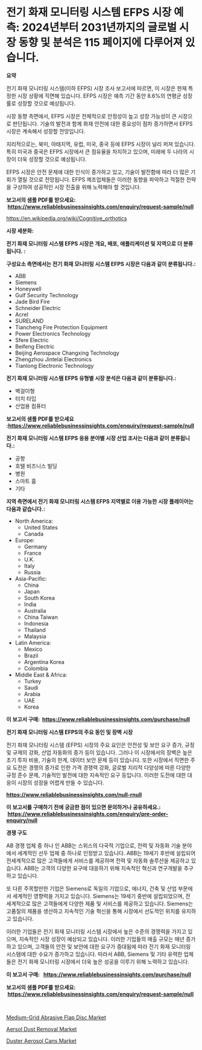 <p><h1>전기 화재 모니터링 시스템 EFPS 시장 예측: 2024년부터 2031년까지의 글로벌 시장 동향 및 분석은 115 페이지에 다루어져 있습니다.</h1></p><p><strong>요약</strong></p>
<p><p>전기 화재 모니터링 시스템(이하 EFPS) 시장 조사 보고서에 따르면, 이 시장은 현재 특정한 시장 상황에 직면해 있습니다. EFPS 시장은 예측 기간 동안 8.6%의 연평균 성장률로 성장할 것으로 예상됩니다.</p><p>시장 동향 측면에서, EFPS 시장은 전체적으로 안정성이 높고 성장 가능성이 큰 시장으로 판단됩니다. 기술의 발전과 함께 화재 안전에 대한 중요성이 점차 증가하면서 EFPS 시장은 계속해서 성장할 전망입니다.</p><p>지리적으로는, 북미, 아태지역, 유럽, 미국, 중국 등에 EFPS 시장이 널리 퍼져 있습니다. 특히 미국과 중국은 EFPS 시장에서 큰 점유율을 차지하고 있으며, 미래에 두 나라의 시장이 더욱 성장할 것으로 예상됩니다.</p><p>EFPS 시장은 안전 문제에 대한 인식이 증가하고 있고, 기술이 발전함에 따라 더 많은 기회가 열릴 것으로 전망됩니다. EFPS 제조업체들은 이러한 동향을 파악하고 적절한 전략을 구상하여 성공적인 시장 진출을 위해 노력해야 할 것입니다.</p></p>
<p><strong>보고서의 샘플 PDF를 받으세요: &nbsp;<a href="https://www.reliablebusinessinsights.com/enquiry/request-sample/null">https://www.reliablebusinessinsights.com/enquiry/request-sample/null</a></strong></p>
<p><a href="https://en.wikipedia.org/wiki/Cognitive_orthotics">https://en.wikipedia.org/wiki/Cognitive_orthotics</a></p>
<p><strong>시장 세분화:</strong></p>
<p><strong> 전기 화재 모니터링 시스템 EFPS 시장은 개요, 배포, 애플리케이션 및 지역으로 더 분류됩니다. :</strong></p>
<p><strong>구성요소 측면에서는 전기 화재 모니터링 시스템 EFPS 시장은 다음과 같이 분류됩니다.:</strong></p>
<p><ul><li>ABB</li><li>Siemens</li><li>Honeywell</li><li>Gulf Security Technology</li><li>Jade Bird Fire</li><li>Schneider Electric</li><li>Acrel</li><li>SURELAND</li><li>Tiancheng Fire Protection Equipment</li><li>Power Electronics Technology</li><li>Sfere Electric</li><li>Beifeng Electric</li><li>Beijing Aerospace Changxing Technology</li><li>Zhengzhou Jintelai Electronics</li><li>Tianlong Electronic Technology</li></ul></p>
<p><strong> 전기 화재 모니터링 시스템 EFPS 유형별 시장 분석은 다음과 같이 분류됩니다.:</strong></p>
<p><ul><li>벽걸이형</li><li>터치 타입</li><li>산업용 컴퓨터</li></ul></p>
<p><strong>보고서의 샘플 PDF를 받으세요 :<a href="https://www.reliablebusinessinsights.com/enquiry/request-sample/null">https://www.reliablebusinessinsights.com/enquiry/request-sample/null</a></strong></p>
<p><strong> 전기 화재 모니터링 시스템 EFPS 응용 분야별 시장 산업 조사는 다음과 같이 분류됩니다.:</strong></p>
<p><ul><li>공항</li><li>호텔 비즈니스 빌딩</li><li>병원</li><li>스마트 홈</li><li>기타</li></ul></p>
<p><strong>지역 측면에서 전기 화재 모니터링 시스템 EFPS 지역별로 이용 가능한 시장 플레이어는 다음과 같습니다.:</strong></p>
<p><ul>
    <li>
        North America:
        <ul>
            <li>United States</li>
            <li>Canada</li>
        </ul>
    </li>
    <li>
        Europe:
        <ul>
            <li>Germany</li>
            <li>France</li>
            <li>U.K.</li>
            <li>Italy</li>
            <li>Russia</li>
        </ul>
    </li>
    <li>
        Asia-Pacific:
        <ul>
            <li>China</li>
            <li>Japan</li>
            <li>South Korea</li>
            <li>India</li>
            <li>Australia</li>
            <li>China Taiwan</li>
            <li>Indonesia</li>
            <li>Thailand</li>
            <li>Malaysia</li>
        </ul>
    </li>
    <li>
        Latin America:
        <ul>
            <li>Mexico</li>
            <li>Brazil</li>
            <li>Argentina Korea</li>
            <li>Colombia</li>
        </ul>
    </li>
    <li>
        Middle East & Africa:
        <ul>
            <li>Turkey</li>
            <li>Saudi</li>
            <li>Arabia</li>
            <li>UAE</li>
            <li>Korea</li>
        </ul>
    </li>
    </ul></p>
<p><strong>이 보고서 구매: &nbsp;<a href="https://www.reliablebusinessinsights.com/purchase/null">https://www.reliablebusinessinsights.com/purchase/null</a></strong></p>
<p><strong>전기 화재 모니터링 시스템 EFPS의 주요 동인 및 장벽 시장</strong></p>
<p><p>전기 화재 모니터링 시스템 (EFPS) 시장의 주요 요인은 안전성 및 보안 요구 증가, 규정 및 규제의 강화, 산업 자동화의 증가 등이 있습니다. 그러나 이 시장에서의 장벽은 높은 초기 투자 비용, 기술의 한계, 데이터 보안 문제 등이 있습니다. 또한 시장에서 직면한 주요 도전은 경쟁의 증가로 인한 가격 경쟁력 강화, 글로벌 지리적 다양성에 따른 다양한 규정 준수 문제, 기술적인 발전에 대한 지속적인 요구 등입니다. 이러한 도전에 대한 대응이 시장의 성장을 어렵게 만들 수 있습니다.</p></p>
<p><strong><a href="https://www.reliablebusinessinsights.com/null-rnull">https://www.reliablebusinessinsights.com/null-rnull</a></strong></p>
<p><strong>이 보고서를 구매하기 전에 궁금한 점이 있으면 문의하거나 공유하세요.: &nbsp;<a href="https://www.reliablebusinessinsights.com/enquiry/pre-order-enquiry/null">https://www.reliablebusinessinsights.com/enquiry/pre-order-enquiry/null</a></strong></p>
<p><strong>경쟁 구도</strong></p>
<p><p>AB 경쟁 업체 중 하나 인 ABB는 스위스의 다국적 기업으로, 전력 및 자동화 기술 분야에서 세계적인 선두 업체 중 하나로 인정받고 있습니다. ABB는 19세기 후반에 설립되어 전세계적으로 많은 고객들에게 서비스를 제공하며 전력 및 자동화 솔루션을 제공하고 있습니다. ABB는 고객의 다양한 요구에 대응하기 위해 지속적인 혁신과 연구개발을 추구하고 있습니다. </p><p>또 다른 주목할만한 기업은 Siemens로 독일의 기업으로, 에너지, 건축 및 산업 부문에서 세계적인 영향력을 가지고 있습니다. Siemens는 19세기 중반에 설립되었으며, 전 세계적으로 많은 고객들에게 다양한 제품 및 서비스를 제공하고 있습니다. Siemens는 고품질의 제품을 생산하고 지속적인 기술 혁신을 통해 시장에서 선도적인 위치를 유지하고 있습니다.</p><p>이러한 기업들은 전기 화재 모니터링 시스템 시장에서 높은 수준의 경쟁력을 가지고 있으며, 지속적인 시장 성장이 예상되고 있습니다. 이러한 기업들의 매출 규모는 매년 증가하고 있으며, 고객들의 안전 및 보안에 대한 요구가 증대됨에 따라 전기 화재 모니터링 시스템에 대한 수요가 증가하고 있습니다. 따라서 ABB, Siemens 및 기타 유력한 업체들은 전기 화재 모니터링 시장에서 더욱 높은 성공을 이루기 위해 노력하고 있습니다.</p></p>
<p><strong>이 보고서 구매: &nbsp; <a href="https://www.reliablebusinessinsights.com/purchase/null">https://www.reliablebusinessinsights.com/purchase/null</a></strong></p>
<p><strong>보고서의 샘플 PDF를 받으세요: &nbsp;<a href="https://www.reliablebusinessinsights.com/enquiry/request-sample/null">https://www.reliablebusinessinsights.com/enquiry/request-sample/null</a></strong><strong></strong></p>
<p>&nbsp;</p>
<p><p><a href="https://github.com/VincentButlerjXXf/Market-Research-Report-List-1/blob/main/medium-grid-abrasive-flap-disc-market.md">Medium-Grid Abrasive Flap Disc Market</a></p><p><a href="https://github.com/mdhefjumiah/Market-Research-Report-List-1/blob/main/aersol-dust-removal-market.md">Aersol Dust Removal Market</a></p><p><a href="https://github.com/nusratjahan12006/Market-Research-Report-List-1/blob/main/duster-aerosol-cans-market.md">Duster Aerosol Cans Market</a></p></p>